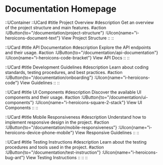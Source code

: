 # Documentation Homepage

::UContainer
  ::UCard
    #title
    Project Overview
    #description
    Get an overview of the project structure and main features.
    #action
    :UButton{to="/documentation/project-structure"}
      :UIcon{name="i-heroicons-document-text"}
      View Project Structure
    ::
  ::

  ::UCard
    #title
    API Documentation
    #description
    Explore the API endpoints and their usage.
    #action
    :UButton{to="/documentation/api-documentation"}
      :UIcon{name="i-heroicons-code-bracket"}
      View API Docs
    ::
  ::

  ::UCard
    #title
    Development Guidelines
    #description
    Learn about coding standards, testing procedures, and best practices.
    #action
    :UButton{to="/documentation/onboarding"}
      :UIcon{name="i-heroicons-code"}
      View Guidelines
    ::
  ::

  ::UCard
    #title
    UI Components
    #description
    Discover the available UI components and their usage.
    #action
    :UButton{to="/documentation/ui-components"}
      :UIcon{name="i-heroicons-square-2-stack"}
      View UI Components
    ::
  ::

  ::UCard
    #title
    Mobile Responsiveness
    #description
    Understand how to implement responsive design in the project.
    #action
    :UButton{to="/documentation/mobile-responsiveness"}
      :UIcon{name="i-heroicons-device-phone-mobile"}
      View Responsive Guidelines
    ::
  ::

  ::UCard
    #title
    Testing Instructions
    #description
    Learn about the testing procedures and tools used in the project.
    #action
    :UButton{to="/documentation/test-instruction"}
      :UIcon{name="i-heroicons-bug-ant"}
      View Testing Instructions
    ::
  ::
::
